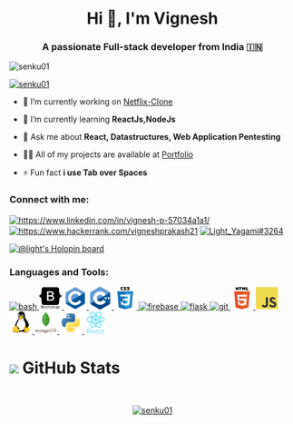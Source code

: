 <h1 align="center">Hi 👋, I'm   Vignesh </h1>
<h3 align="center">A passionate Full-stack developer from India 🇮🇳</h3>

<p align="left"> <img src="https://komarev.com/ghpvc/?username=senku01&label=Profile%20views&color=0e75b6&style=flat&" alt="senku01" /> </p>

<p align="left"> <a href="https://github.com/ryo-ma/github-profile-trophy"><img src="https://github-profile-trophy.vercel.app/?username=senku01&theme=dracula" alt="senku01" /></a> </p>

- 🔭 I’m currently working on [Netflix-Clone](https://github.com/Senku01/Netflix-Clone)

- 🌱 I’m currently learning **ReactJs,NodeJs**

- 💬 Ask me about **React, Datastructures, Web Application Pentesting**

- 👨‍💻 All of my projects are available at [Portfolio](https://vignesh-portfolio-51746.web.app/)

- ⚡ Fun fact **i use Tab over Spaces**

<h3 align="left">Connect with me:</h3>
<p align="left">
<a href="https://linkedin.com/in/https://www.linkedin.com/in/vignesh-p-57034a1a1/" target="blank"><img align="center" src="https://raw.githubusercontent.com/rahuldkjain/github-profile-readme-generator/master/src/images/icons/Social/linked-in-alt.svg" alt="https://www.linkedin.com/in/vignesh-p-57034a1a1/" height="30" width="40" /></a>
<a href="https://www.hackerrank.com/https://www.hackerrank.com/vigneshprakash21" target="blank"><img align="center" src="https://raw.githubusercontent.com/rahuldkjain/github-profile-readme-generator/master/src/images/icons/Social/hackerrank.svg" alt="https://www.hackerrank.com/vigneshprakash21" height="30" width="40" /></a>
<a href="https://discord.gg/Light_Yagami#3264" target="blank"><img align="center" src="https://raw.githubusercontent.com/rahuldkjain/github-profile-readme-generator/master/src/images/icons/Social/discord.svg" alt="Light_Yagami#3264" height="30" width="40" /></a>
</p>

[![@light's Holopin board](https://holopin.io/api/user/board?user=light)](https://holopin.io/@light)

<h3 align="left">Languages and Tools: </h3>
<p align="left"> <a href="https://www.gnu.org/software/bash/" target="_blank" rel="noreferrer"> <img src="https://www.vectorlogo.zone/logos/gnu_bash/gnu_bash-icon.svg" alt="bash" width="40" height="40"/> </a> <a href="https://getbootstrap.com" target="_blank" rel="noreferrer"> <img src="https://raw.githubusercontent.com/devicons/devicon/master/icons/bootstrap/bootstrap-plain-wordmark.svg" alt="bootstrap" width="40" height="40"/> </a> <a href="https://www.cprogramming.com/" target="_blank" rel="noreferrer"> <img src="https://raw.githubusercontent.com/devicons/devicon/master/icons/c/c-original.svg" alt="c" width="40" height="40"/> </a> <a href="https://www.w3schools.com/cpp/" target="_blank" rel="noreferrer"> <img src="https://raw.githubusercontent.com/devicons/devicon/master/icons/cplusplus/cplusplus-original.svg" alt="cplusplus" width="40" height="40"/> </a> <a href="https://www.w3schools.com/css/" target="_blank" rel="noreferrer"> <img src="https://raw.githubusercontent.com/devicons/devicon/master/icons/css3/css3-original-wordmark.svg" alt="css3" width="40" height="40"/> </a> <a href="https://firebase.google.com/" target="_blank" rel="noreferrer"> <img src="https://www.vectorlogo.zone/logos/firebase/firebase-icon.svg" alt="firebase" width="40" height="40"/> </a> <a href="https://flask.palletsprojects.com/" target="_blank" rel="noreferrer"> <img src="https://www.vectorlogo.zone/logos/pocoo_flask/pocoo_flask-icon.svg" alt="flask" width="40" height="40"/> </a> <a href="https://git-scm.com/" target="_blank" rel="noreferrer"> <img src="https://www.vectorlogo.zone/logos/git-scm/git-scm-icon.svg" alt="git" width="40" height="40"/> </a> <a href="https://www.w3.org/html/" target="_blank" rel="noreferrer"> <img src="https://raw.githubusercontent.com/devicons/devicon/master/icons/html5/html5-original-wordmark.svg" alt="html5" width="40" height="40"/> </a> <a href="https://developer.mozilla.org/en-US/docs/Web/JavaScript" target="_blank" rel="noreferrer"> <img src="https://raw.githubusercontent.com/devicons/devicon/master/icons/javascript/javascript-original.svg" alt="javascript" width="40" height="40"/> </a> <a href="https://www.linux.org/" target="_blank" rel="noreferrer"> <img src="https://raw.githubusercontent.com/devicons/devicon/master/icons/linux/linux-original.svg" alt="linux" width="40" height="40"/> </a> <a href="https://www.mongodb.com/" target="_blank" rel="noreferrer"> <img src="https://raw.githubusercontent.com/devicons/devicon/master/icons/mongodb/mongodb-original-wordmark.svg" alt="mongodb" width="40" height="40"/> </a> <a href="https://www.python.org" target="_blank" rel="noreferrer"> <img src="https://raw.githubusercontent.com/devicons/devicon/master/icons/python/python-original.svg" alt="python" width="40" height="40"/> </a> <a href="https://reactjs.org/" target="_blank" rel="noreferrer"> <img src="https://raw.githubusercontent.com/devicons/devicon/master/icons/react/react-original-wordmark.svg" alt="react" width="40" height="40"/> </a> </p>

# <a href="https://github.com/Senku01"><img src="https://www.blumbergdigital.com/wp-content/uploads/2020/10/stats-graphic-statistics-business-512.png" width="30"></a> GitHub Stats

<br/>
<p align="center">
	<a href="https://github.com/Senku01">
	<img width="49.5%" src="https://github-readme-streak-stats.herokuapp.com/?user=Senku01&theme=dracula" alt="senku01">
	</a>
	<br/>
</p>

<br/>

